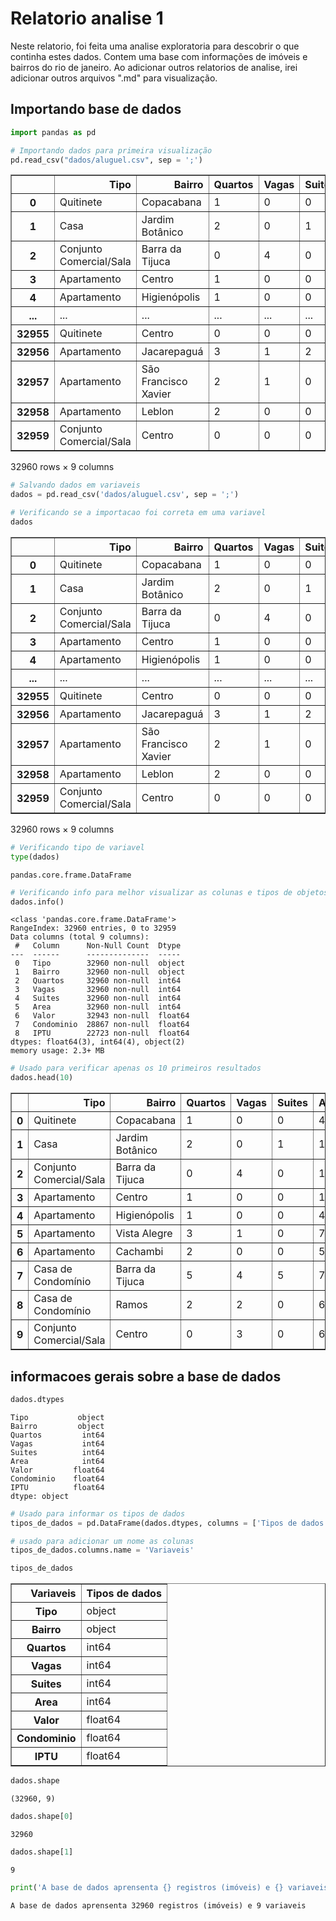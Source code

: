 # Relatorio analise 1
Neste relatorio, foi feita uma analise exploratoria para descobrir o que continha estes dados.
Contem uma base com informações de imóveis e bairros do rio de janeiro.
Ao adicionar outros relatorios de analise, irei adicionar outros arquivos ".md" para visualização.

## Importando base de dados

```python
import pandas as pd
```


```python
# Importando dados para primeira visualização
pd.read_csv("dados/aluguel.csv", sep = ';')
```

<table border="1" class="dataframe">
  <thead>
    <tr style="text-align: right;">
      <th></th>
      <th>Tipo</th>
      <th>Bairro</th>
      <th>Quartos</th>
      <th>Vagas</th>
      <th>Suites</th>
      <th>Area</th>
      <th>Valor</th>
      <th>Condominio</th>
      <th>IPTU</th>
    </tr>
  </thead>
  <tbody>
    <tr>
      <th>0</th>
      <td>Quitinete</td>
      <td>Copacabana</td>
      <td>1</td>
      <td>0</td>
      <td>0</td>
      <td>40</td>
      <td>1700.0</td>
      <td>500.0</td>
      <td>60.0</td>
    </tr>
    <tr>
      <th>1</th>
      <td>Casa</td>
      <td>Jardim Botânico</td>
      <td>2</td>
      <td>0</td>
      <td>1</td>
      <td>100</td>
      <td>7000.0</td>
      <td>NaN</td>
      <td>NaN</td>
    </tr>
    <tr>
      <th>2</th>
      <td>Conjunto Comercial/Sala</td>
      <td>Barra da Tijuca</td>
      <td>0</td>
      <td>4</td>
      <td>0</td>
      <td>150</td>
      <td>5200.0</td>
      <td>4020.0</td>
      <td>1111.0</td>
    </tr>
    <tr>
      <th>3</th>
      <td>Apartamento</td>
      <td>Centro</td>
      <td>1</td>
      <td>0</td>
      <td>0</td>
      <td>15</td>
      <td>800.0</td>
      <td>390.0</td>
      <td>20.0</td>
    </tr>
    <tr>
      <th>4</th>
      <td>Apartamento</td>
      <td>Higienópolis</td>
      <td>1</td>
      <td>0</td>
      <td>0</td>
      <td>48</td>
      <td>800.0</td>
      <td>230.0</td>
      <td>NaN</td>
    </tr>
    <tr>
      <th>...</th>
      <td>...</td>
      <td>...</td>
      <td>...</td>
      <td>...</td>
      <td>...</td>
      <td>...</td>
      <td>...</td>
      <td>...</td>
      <td>...</td>
    </tr>
    <tr>
      <th>32955</th>
      <td>Quitinete</td>
      <td>Centro</td>
      <td>0</td>
      <td>0</td>
      <td>0</td>
      <td>27</td>
      <td>800.0</td>
      <td>350.0</td>
      <td>25.0</td>
    </tr>
    <tr>
      <th>32956</th>
      <td>Apartamento</td>
      <td>Jacarepaguá</td>
      <td>3</td>
      <td>1</td>
      <td>2</td>
      <td>78</td>
      <td>1800.0</td>
      <td>800.0</td>
      <td>40.0</td>
    </tr>
    <tr>
      <th>32957</th>
      <td>Apartamento</td>
      <td>São Francisco Xavier</td>
      <td>2</td>
      <td>1</td>
      <td>0</td>
      <td>48</td>
      <td>1400.0</td>
      <td>509.0</td>
      <td>37.0</td>
    </tr>
    <tr>
      <th>32958</th>
      <td>Apartamento</td>
      <td>Leblon</td>
      <td>2</td>
      <td>0</td>
      <td>0</td>
      <td>70</td>
      <td>3000.0</td>
      <td>760.0</td>
      <td>NaN</td>
    </tr>
    <tr>
      <th>32959</th>
      <td>Conjunto Comercial/Sala</td>
      <td>Centro</td>
      <td>0</td>
      <td>0</td>
      <td>0</td>
      <td>250</td>
      <td>6500.0</td>
      <td>4206.0</td>
      <td>1109.0</td>
    </tr>
  </tbody>
</table>
<p>32960 rows × 9 columns</p>
</div>




```python
# Salvando dados em variaveis
dados = pd.read_csv('dados/aluguel.csv', sep = ';')
```


```python
# Verificando se a importacao foi correta em uma variavel
dados
```


<table border="1" class="dataframe">
  <thead>
    <tr style="text-align: right;">
      <th></th>
      <th>Tipo</th>
      <th>Bairro</th>
      <th>Quartos</th>
      <th>Vagas</th>
      <th>Suites</th>
      <th>Area</th>
      <th>Valor</th>
      <th>Condominio</th>
      <th>IPTU</th>
    </tr>
  </thead>
  <tbody>
    <tr>
      <th>0</th>
      <td>Quitinete</td>
      <td>Copacabana</td>
      <td>1</td>
      <td>0</td>
      <td>0</td>
      <td>40</td>
      <td>1700.0</td>
      <td>500.0</td>
      <td>60.0</td>
    </tr>
    <tr>
      <th>1</th>
      <td>Casa</td>
      <td>Jardim Botânico</td>
      <td>2</td>
      <td>0</td>
      <td>1</td>
      <td>100</td>
      <td>7000.0</td>
      <td>NaN</td>
      <td>NaN</td>
    </tr>
    <tr>
      <th>2</th>
      <td>Conjunto Comercial/Sala</td>
      <td>Barra da Tijuca</td>
      <td>0</td>
      <td>4</td>
      <td>0</td>
      <td>150</td>
      <td>5200.0</td>
      <td>4020.0</td>
      <td>1111.0</td>
    </tr>
    <tr>
      <th>3</th>
      <td>Apartamento</td>
      <td>Centro</td>
      <td>1</td>
      <td>0</td>
      <td>0</td>
      <td>15</td>
      <td>800.0</td>
      <td>390.0</td>
      <td>20.0</td>
    </tr>
    <tr>
      <th>4</th>
      <td>Apartamento</td>
      <td>Higienópolis</td>
      <td>1</td>
      <td>0</td>
      <td>0</td>
      <td>48</td>
      <td>800.0</td>
      <td>230.0</td>
      <td>NaN</td>
    </tr>
    <tr>
      <th>...</th>
      <td>...</td>
      <td>...</td>
      <td>...</td>
      <td>...</td>
      <td>...</td>
      <td>...</td>
      <td>...</td>
      <td>...</td>
      <td>...</td>
    </tr>
    <tr>
      <th>32955</th>
      <td>Quitinete</td>
      <td>Centro</td>
      <td>0</td>
      <td>0</td>
      <td>0</td>
      <td>27</td>
      <td>800.0</td>
      <td>350.0</td>
      <td>25.0</td>
    </tr>
    <tr>
      <th>32956</th>
      <td>Apartamento</td>
      <td>Jacarepaguá</td>
      <td>3</td>
      <td>1</td>
      <td>2</td>
      <td>78</td>
      <td>1800.0</td>
      <td>800.0</td>
      <td>40.0</td>
    </tr>
    <tr>
      <th>32957</th>
      <td>Apartamento</td>
      <td>São Francisco Xavier</td>
      <td>2</td>
      <td>1</td>
      <td>0</td>
      <td>48</td>
      <td>1400.0</td>
      <td>509.0</td>
      <td>37.0</td>
    </tr>
    <tr>
      <th>32958</th>
      <td>Apartamento</td>
      <td>Leblon</td>
      <td>2</td>
      <td>0</td>
      <td>0</td>
      <td>70</td>
      <td>3000.0</td>
      <td>760.0</td>
      <td>NaN</td>
    </tr>
    <tr>
      <th>32959</th>
      <td>Conjunto Comercial/Sala</td>
      <td>Centro</td>
      <td>0</td>
      <td>0</td>
      <td>0</td>
      <td>250</td>
      <td>6500.0</td>
      <td>4206.0</td>
      <td>1109.0</td>
    </tr>
  </tbody>
</table>
<p>32960 rows × 9 columns</p>
</div>




```python
# Verificando tipo de variavel
type(dados)
```




    pandas.core.frame.DataFrame




```python
# Verificando info para melhor visualizar as colunas e tipos de objetos
dados.info()
```

    <class 'pandas.core.frame.DataFrame'>
    RangeIndex: 32960 entries, 0 to 32959
    Data columns (total 9 columns):
     #   Column      Non-Null Count  Dtype  
    ---  ------      --------------  -----  
     0   Tipo        32960 non-null  object 
     1   Bairro      32960 non-null  object 
     2   Quartos     32960 non-null  int64  
     3   Vagas       32960 non-null  int64  
     4   Suites      32960 non-null  int64  
     5   Area        32960 non-null  int64  
     6   Valor       32943 non-null  float64
     7   Condominio  28867 non-null  float64
     8   IPTU        22723 non-null  float64
    dtypes: float64(3), int64(4), object(2)
    memory usage: 2.3+ MB
    


```python
# Usado para verificar apenas os 10 primeiros resultados
dados.head(10)
```


<table border="1" class="dataframe">
  <thead>
    <tr style="text-align: right;">
      <th></th>
      <th>Tipo</th>
      <th>Bairro</th>
      <th>Quartos</th>
      <th>Vagas</th>
      <th>Suites</th>
      <th>Area</th>
      <th>Valor</th>
      <th>Condominio</th>
      <th>IPTU</th>
    </tr>
  </thead>
  <tbody>
    <tr>
      <th>0</th>
      <td>Quitinete</td>
      <td>Copacabana</td>
      <td>1</td>
      <td>0</td>
      <td>0</td>
      <td>40</td>
      <td>1700.0</td>
      <td>500.0</td>
      <td>60.0</td>
    </tr>
    <tr>
      <th>1</th>
      <td>Casa</td>
      <td>Jardim Botânico</td>
      <td>2</td>
      <td>0</td>
      <td>1</td>
      <td>100</td>
      <td>7000.0</td>
      <td>NaN</td>
      <td>NaN</td>
    </tr>
    <tr>
      <th>2</th>
      <td>Conjunto Comercial/Sala</td>
      <td>Barra da Tijuca</td>
      <td>0</td>
      <td>4</td>
      <td>0</td>
      <td>150</td>
      <td>5200.0</td>
      <td>4020.0</td>
      <td>1111.0</td>
    </tr>
    <tr>
      <th>3</th>
      <td>Apartamento</td>
      <td>Centro</td>
      <td>1</td>
      <td>0</td>
      <td>0</td>
      <td>15</td>
      <td>800.0</td>
      <td>390.0</td>
      <td>20.0</td>
    </tr>
    <tr>
      <th>4</th>
      <td>Apartamento</td>
      <td>Higienópolis</td>
      <td>1</td>
      <td>0</td>
      <td>0</td>
      <td>48</td>
      <td>800.0</td>
      <td>230.0</td>
      <td>NaN</td>
    </tr>
    <tr>
      <th>5</th>
      <td>Apartamento</td>
      <td>Vista Alegre</td>
      <td>3</td>
      <td>1</td>
      <td>0</td>
      <td>70</td>
      <td>1200.0</td>
      <td>NaN</td>
      <td>NaN</td>
    </tr>
    <tr>
      <th>6</th>
      <td>Apartamento</td>
      <td>Cachambi</td>
      <td>2</td>
      <td>0</td>
      <td>0</td>
      <td>50</td>
      <td>1300.0</td>
      <td>301.0</td>
      <td>17.0</td>
    </tr>
    <tr>
      <th>7</th>
      <td>Casa de Condomínio</td>
      <td>Barra da Tijuca</td>
      <td>5</td>
      <td>4</td>
      <td>5</td>
      <td>750</td>
      <td>22000.0</td>
      <td>NaN</td>
      <td>NaN</td>
    </tr>
    <tr>
      <th>8</th>
      <td>Casa de Condomínio</td>
      <td>Ramos</td>
      <td>2</td>
      <td>2</td>
      <td>0</td>
      <td>65</td>
      <td>1000.0</td>
      <td>NaN</td>
      <td>NaN</td>
    </tr>
    <tr>
      <th>9</th>
      <td>Conjunto Comercial/Sala</td>
      <td>Centro</td>
      <td>0</td>
      <td>3</td>
      <td>0</td>
      <td>695</td>
      <td>35000.0</td>
      <td>19193.0</td>
      <td>3030.0</td>
    </tr>
  </tbody>
</table>
</div>



## informacoes gerais sobre a base de dados


```python
dados.dtypes
```




    Tipo           object
    Bairro         object
    Quartos         int64
    Vagas           int64
    Suites          int64
    Area            int64
    Valor         float64
    Condominio    float64
    IPTU          float64
    dtype: object




```python
# Usado para informar os tipos de dados
tipos_de_dados = pd.DataFrame(dados.dtypes, columns = ['Tipos de dados'])
```


```python
# usado para adicionar um nome as colunas
tipos_de_dados.columns.name = 'Variaveis'
```


```python
tipos_de_dados
```

<table border="1" class="dataframe">
  <thead>
    <tr style="text-align: right;">
      <th>Variaveis</th>
      <th>Tipos de dados</th>
    </tr>
  </thead>
  <tbody>
    <tr>
      <th>Tipo</th>
      <td>object</td>
    </tr>
    <tr>
      <th>Bairro</th>
      <td>object</td>
    </tr>
    <tr>
      <th>Quartos</th>
      <td>int64</td>
    </tr>
    <tr>
      <th>Vagas</th>
      <td>int64</td>
    </tr>
    <tr>
      <th>Suites</th>
      <td>int64</td>
    </tr>
    <tr>
      <th>Area</th>
      <td>int64</td>
    </tr>
    <tr>
      <th>Valor</th>
      <td>float64</td>
    </tr>
    <tr>
      <th>Condominio</th>
      <td>float64</td>
    </tr>
    <tr>
      <th>IPTU</th>
      <td>float64</td>
    </tr>
  </tbody>
</table>
</div>




```python
dados.shape
```




    (32960, 9)




```python
dados.shape[0]
```




    32960




```python
dados.shape[1]
```




    9




```python
print('A base de dados aprensenta {} registros (imóveis) e {} variaveis'.format(dados.shape[0],dados.shape[1]))
```

    A base de dados aprensenta 32960 registros (imóveis) e 9 variaveis
    
